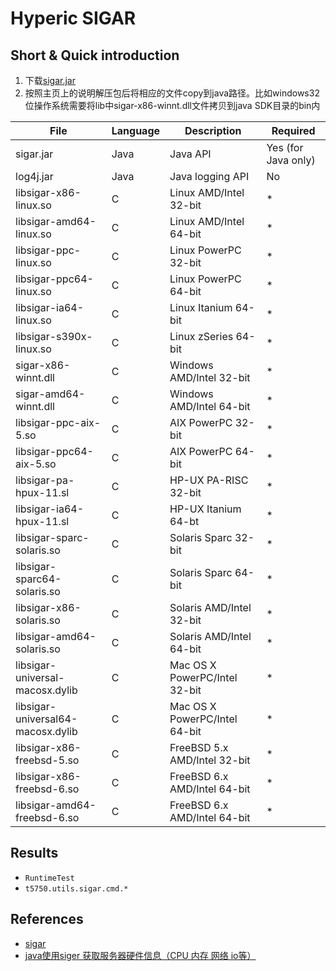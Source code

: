 # Hyperic SIGAR

## Short & Quick introduction
1. 下载[sigar.jar](http://sourceforge.net/projects/sigar/files/latest/download?source=files)
2. 按照主页上的说明解压包后将相应的文件copy到java路径。比如windows32位操作系统需要将lib中sigar-x86-winnt.dll文件拷贝到java SDK目录的bin内

File | Language | Description | Required
------|----|------|----
sigar.jar | Java | Java API | Yes (for Java only)
log4j.jar | Java | Java logging API | No
libsigar-x86-linux.so | C | Linux AMD/Intel 32-bit | *
libsigar-amd64-linux.so | C | Linux AMD/Intel 64-bit | *
libsigar-ppc-linux.so | C | Linux PowerPC 32-bit | *
libsigar-ppc64-linux.so | C | Linux PowerPC 64-bit | *
libsigar-ia64-linux.so | C | Linux Itanium 64-bit | *
libsigar-s390x-linux.so | C | Linux zSeries 64-bit | *
sigar-x86-winnt.dll | C | Windows AMD/Intel 32-bit | *
sigar-amd64-winnt.dll | C | Windows AMD/Intel 64-bit | *
libsigar-ppc-aix-5.so | C | AIX PowerPC 32-bit | *
libsigar-ppc64-aix-5.so | C | AIX PowerPC 64-bit | *
libsigar-pa-hpux-11.sl | C | HP-UX PA-RISC 32-bit | *
libsigar-ia64-hpux-11.sl | C | HP-UX Itanium 64-bt | *
libsigar-sparc-solaris.so | C | Solaris Sparc 32-bit | *
libsigar-sparc64-solaris.so | C | Solaris Sparc 64-bit | *
libsigar-x86-solaris.so | C | Solaris AMD/Intel 32-bit | *
libsigar-amd64-solaris.so | C | Solaris AMD/Intel 64-bit | *
libsigar-universal-macosx.dylib | C | Mac OS X PowerPC/Intel 32-bit | *
libsigar-universal64-macosx.dylib | C | Mac OS X PowerPC/Intel 64-bit | *
libsigar-x86-freebsd-5.so | C | FreeBSD 5.x AMD/Intel 32-bit | *
libsigar-x86-freebsd-6.so | C | FreeBSD 6.x AMD/Intel 64-bit | *
libsigar-amd64-freebsd-6.so | C | FreeBSD 6.x AMD/Intel 64-bit | *

## Results
- `RuntimeTest`
- `t5750.utils.sigar.cmd.*`

## References
- [sigar](https://github.com/hyperic/sigar)
- [java使用siger 获取服务器硬件信息（CPU 内存 网络 io等）](http://www.cnblogs.com/jifeng/archive/2012/05/16/2503519.html)
